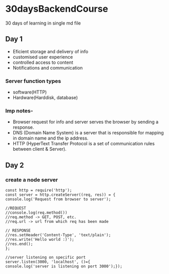 # 30daysBackendCourse
30 days of learning in single md file

## Day 1
- Eficient storage and delivery of info
- customised user experience 
- controlled access to content
- Notifications and communication

### Server function types
- software(HTTP)
- Hardware(Harddisk, database)

### Imp notes-
- Browser request for info and server serves the browser by sending a response.
- DNS (Domain Name System) is a server that is responsible for mapping in domain name and the ip address.
- HTTP (HyperText Transfer Protocol is a set of communication rules between client & Server).

## Day 2

### create a node server
```
const http = require('http');
const server = http.createServer((req, res)) = {        
console.log('Request from browser to server');

//REQUEST
//console.log(req.method())
//req.method -> GET, POST, etc.
//req.url -> url from which req has been made 

// RESPONSE
//res.setHeader('Content-Type', 'text/plain');
//res.write('Hello world :)');
//res.end();
};

//server listening on specific port
server.listen(3000, 'localhost', ()={
console.log('server is listening on port 3000');});
``` 
